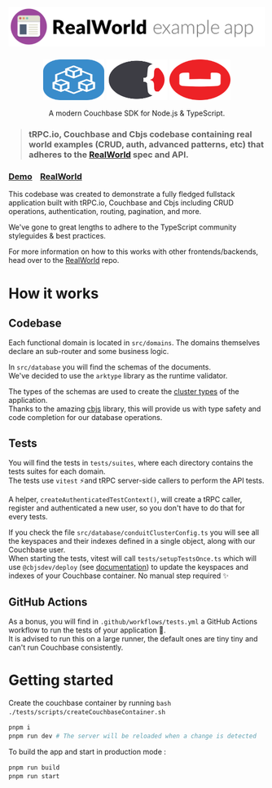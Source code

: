 # ![RealWorld Example App](/assets/realworld-app-logo.png)

<p align="center">
 <img src="/assets/trpcio-logo.svg" height="80" width="120"/>
 <img src="/assets/cbjs-logo.svg" height="80" width="120"/>
 <img src="/assets/couchbase-logo.svg" height="80" width="120"/>
</p>
<p align="center">
A modern Couchbase SDK for Node.js & TypeScript.
<p>

> ### tRPC.io, Couchbase and Cbjs codebase containing real world examples (CRUD, auth, advanced patterns, etc) that adheres to the [RealWorld](https://github.com/gothinkster/realworld) spec and API.


### [Demo](https://demo.realworld.io/)&nbsp;&nbsp;&nbsp;&nbsp;[RealWorld](https://github.com/gothinkster/realworld)


This codebase was created to demonstrate a fully fledged fullstack application built with tRPC.io, Couchbase and Cbjs including CRUD operations, authentication, routing, pagination, and more.

We've gone to great lengths to adhere to the TypeScript community styleguides & best practices.

For more information on how to this works with other frontends/backends, head over to the [RealWorld](https://github.com/gothinkster/realworld) repo.


# How it works

## Codebase
Each functional domain is located in `src/domains`.
The domains themselves declare an sub-router and some business logic.

In `src/database` you will find the schemas of the documents.  
We've decided to use the `arktype` library as the runtime validator.

The types of the schemas are used to create the [cluster types](https://cbjs.dev/guide/cluster-types.html) of the application.  
Thanks to the amazing [cbjs](https://cbjs.dev) library, this will provide us with type safety and code completion for our database operations.

## Tests

You will find the tests in `tests/suites`, where each directory contains the tests suites for each domain.  
The tests use `vitest` ⚡️and tRPC server-side callers to perform the API tests.

A helper, `createAuthenticatedTestContext()`, will create a tRPC caller, register and authenticated a new user, so you don't have to do that for every tests.

If you check the file `src/database/conduitClusterConfig.ts` you will see all the keyspaces and their indexes defined in a single object, along with our Couchbase user.  
When starting the tests, vitest will call `tests/setupTestsOnce.ts` which will use `@cbjsdev/deploy` (see [documentation](https://cbjs.dev/guide/deploy/cluster-config.html)) to update the keyspaces and indexes of your Couchbase container. No manual step required ✨ 

## GitHub Actions

As a bonus, you will find in `.github/workflows/tests.yml` a GitHub Actions workflow to run the tests of your application 🎁.  
It is advised to run this on a large runner, the default ones are tiny tiny and can't run Couchbase consistently.

# Getting started

Create the couchbase container by running `bash ./tests/scripts/createCouchbaseContainer.sh`

```bash
pnpm i
pnpm run dev # The server will be reloaded when a change is detected
```

To build the app and start in production mode :

```bash
pnpm run build
pnpm run start
```